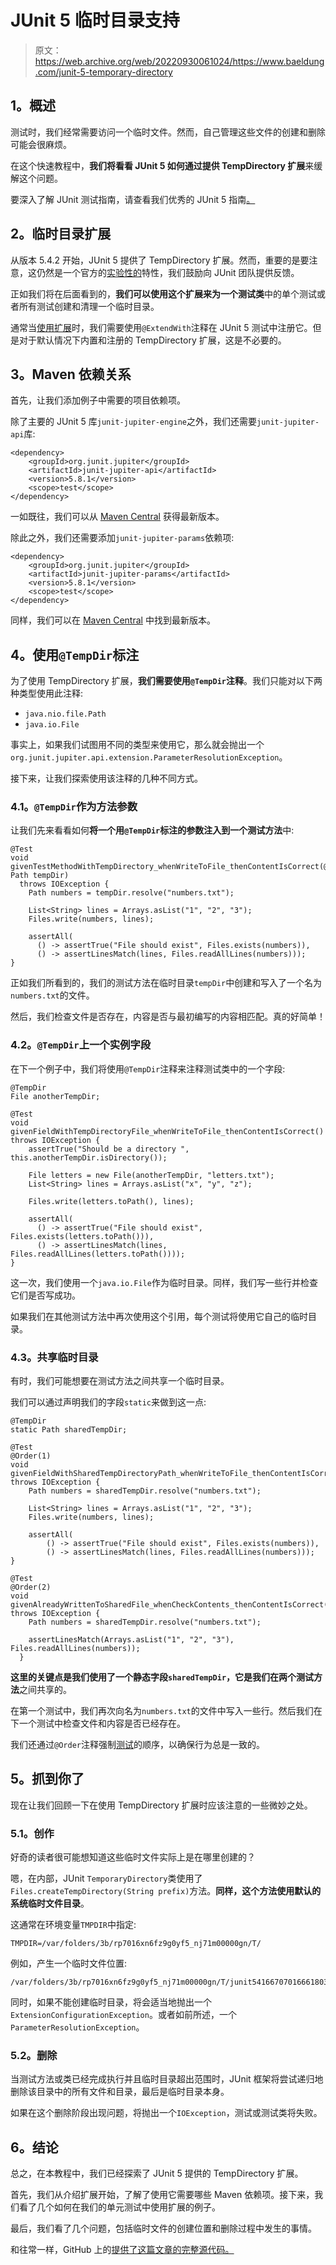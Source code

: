 # JUnit 5 临时目录支持

> 原文：<https://web.archive.org/web/20220930061024/https://www.baeldung.com/junit-5-temporary-directory>

## **1。概述**

测试时，我们经常需要访问一个临时文件。然而，自己管理这些文件的创建和删除可能会很麻烦。

在这个快速教程中，**我们将看看 JUnit 5 如何通过提供 TempDirectory 扩展**来缓解这个问题。

要深入了解 JUnit 测试指南，请查看我们优秀的 JUnit 5 指南[。](/web/20221224002422/https://www.baeldung.com/junit-5)

## **2。临时目录扩展**

从版本 5.4.2 开始，JUnit 5 提供了 TempDirectory 扩展。然而，重要的是要注意，这仍然是一个官方的[实验性的](https://web.archive.org/web/20221224002422/https://apiguardian-team.github.io/apiguardian/docs/1.0.0/api/org/apiguardian/api/API.Status.html?is-external=true#EXPERIMENTAL)特性，我们鼓励向 JUnit 团队提供反馈。

正如我们将在后面看到的，**我们可以使用这个扩展来为一个测试类**中的单个测试或者所有测试创建和清理一个临时目录。

通常当[使用扩展](/web/20221224002422/https://www.baeldung.com/junit-5-extensions)时，我们需要使用`@ExtendWith`注释在 JUnit 5 测试中注册它。但是对于默认情况下内置和注册的 TempDirectory 扩展，这是不必要的。

## **3。Maven 依赖关系**

首先，让我们添加例子中需要的项目依赖项。

除了主要的 JUnit 5 库`junit-jupiter-engine`之外，我们还需要`junit-jupiter-api`库:

```
<dependency>
    <groupId>org.junit.jupiter</groupId>
    <artifactId>junit-jupiter-api</artifactId>
    <version>5.8.1</version>
    <scope>test</scope>
</dependency>
```

一如既往，我们可以从 [Maven Central](https://web.archive.org/web/20221224002422/https://search.maven.org/classic/#search%7Cga%7C1%7Ca%3A%22junit-jupiter-api%22) 获得最新版本。

除此之外，我们还需要添加`junit-jupiter-params`依赖项:

```
<dependency>
    <groupId>org.junit.jupiter</groupId>
    <artifactId>junit-jupiter-params</artifactId>
    <version>5.8.1</version>
    <scope>test</scope>
</dependency>
```

同样，我们可以在 [Maven Central](https://web.archive.org/web/20221224002422/https://search.maven.org/classic/#search%7Cga%7C1%7Ca%3A%22junit-jupiter-params%22) 中找到最新版本。

## **4。使用`@TempDir`标注**

为了使用 TempDirectory 扩展，**我们需要使用`@TempDir`注释**。我们只能对以下两种类型使用此注释:

*   `java.nio.file.Path`
*   `java.io.File`

事实上，如果我们试图用不同的类型来使用它，那么就会抛出一个`org.junit.jupiter.api.extension.ParameterResolutionException`。

接下来，让我们探索使用该注释的几种不同方式。

### **4.1。`@TempDir`作为方法参数**

让我们先来看看如何**将一个用`@TempDir`标注的参数注入到一个测试方法**中:

```
@Test
void givenTestMethodWithTempDirectory_whenWriteToFile_thenContentIsCorrect(@TempDir Path tempDir) 
  throws IOException {
    Path numbers = tempDir.resolve("numbers.txt");

    List<String> lines = Arrays.asList("1", "2", "3");
    Files.write(numbers, lines);

    assertAll(
      () -> assertTrue("File should exist", Files.exists(numbers)),
      () -> assertLinesMatch(lines, Files.readAllLines(numbers)));
}
```

正如我们所看到的，我们的测试方法在临时目录`tempDir`中创建和写入了一个名为`numbers.txt`的文件。

然后，我们检查文件是否存在，内容是否与最初编写的内容相匹配。真的好简单！

### **4.2。`@TempDir`上一个实例字段**

在下一个例子中，我们将使用`@TempDir`注释来注释测试类中的一个字段:

```
@TempDir
File anotherTempDir;

@Test
void givenFieldWithTempDirectoryFile_whenWriteToFile_thenContentIsCorrect() throws IOException {
    assertTrue("Should be a directory ", this.anotherTempDir.isDirectory());

    File letters = new File(anotherTempDir, "letters.txt");
    List<String> lines = Arrays.asList("x", "y", "z");

    Files.write(letters.toPath(), lines);

    assertAll(
      () -> assertTrue("File should exist", Files.exists(letters.toPath())),
      () -> assertLinesMatch(lines, Files.readAllLines(letters.toPath())));
}
```

这一次，我们使用一个`java.io.File`作为临时目录。同样，我们写一些行并检查它们是否写成功。

如果我们在其他测试方法中再次使用这个引用，每个测试将使用它自己的临时目录。

### **4.3。共享临时目录**

有时，我们可能想要在测试方法之间共享一个临时目录。

我们可以通过声明我们的字段`static`来做到这一点:

```
@TempDir
static Path sharedTempDir;

@Test
@Order(1)
void givenFieldWithSharedTempDirectoryPath_whenWriteToFile_thenContentIsCorrect() throws IOException {
    Path numbers = sharedTempDir.resolve("numbers.txt");

    List<String> lines = Arrays.asList("1", "2", "3");
    Files.write(numbers, lines);

    assertAll(
        () -> assertTrue("File should exist", Files.exists(numbers)),
        () -> assertLinesMatch(lines, Files.readAllLines(numbers)));
}

@Test
@Order(2)
void givenAlreadyWrittenToSharedFile_whenCheckContents_thenContentIsCorrect() throws IOException {
    Path numbers = sharedTempDir.resolve("numbers.txt");

    assertLinesMatch(Arrays.asList("1", "2", "3"), Files.readAllLines(numbers));
  } 
```

**这里的关键点是我们使用了一个静态字段`sharedTempDir`，它是我们在两个测试方法**之间共享的。

在第一个测试中，我们再次向名为`numbers.txt`的文件中写入一些行。然后我们在下一个测试中检查文件和内容是否已经存在。

我们还通过`@Order`注释强制[测试](/web/20221224002422/https://www.baeldung.com/junit-5-test-order)的顺序，以确保行为总是一致的。

## **5。抓到你了**

现在让我们回顾一下在使用 TempDirectory 扩展时应该注意的一些微妙之处。

### **5.1。创作**

好奇的读者很可能想知道这些临时文件实际上是在哪里创建的？

嗯，在内部，JUnit `TemporaryDirectory`类使用了`Files.createTempDirectory(String prefix)`方法。**同样，这个方法使用默认的系统临时文件目录**。

这通常在环境变量`TMPDIR`中指定:

```
TMPDIR=/var/folders/3b/rp7016xn6fz9g0yf5_nj71m00000gn/T/ 
```

例如，产生一个临时文件位置:

```
/var/folders/3b/rp7016xn6fz9g0yf5_nj71m00000gn/T/junit5416670701666180307/numbers.txt
```

同时，如果不能创建临时目录，将会适当地抛出一个`ExtensionConfigurationException`。或者如前所述，一个`ParameterResolutionException`。

### 5.2。删除

当测试方法或类已经完成执行并且临时目录超出范围时，JUnit 框架将尝试递归地删除该目录中的所有文件和目录，最后是临时目录本身。

如果在这个删除阶段出现问题，将抛出一个`IOException`，测试或测试类将失败。

## **6。结论**

总之，在本教程中，我们已经探索了 JUnit 5 提供的 TempDirectory 扩展。

首先，我们从介绍扩展开始，了解了使用它需要哪些 Maven 依赖项。接下来，我们看了几个如何在我们的单元测试中使用扩展的例子。

最后，我们看了几个问题，包括临时文件的创建位置和删除过程中发生的事情。

和往常一样，GitHub 上的[提供了这篇文章的完整源代码。](https://web.archive.org/web/20221224002422/https://github.com/eugenp/tutorials/tree/master/testing-modules/junit-5-basics)